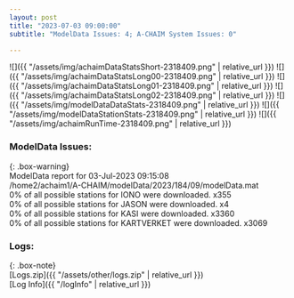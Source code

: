 ```yaml
---
layout: post
title: "2023-07-03 09:00:00"
subtitle: "ModelData Issues: 4; A-CHAIM System Issues: 0"

---
```


![]({{ "/assets/img/achaimDataStatsShort-2318409.png" | relative_url }})
![]({{ "/assets/img/achaimDataStatsLong00-2318409.png" | relative_url }})
![]({{ "/assets/img/achaimDataStatsLong01-2318409.png" | relative_url }})
![]({{ "/assets/img/achaimDataStatsLong02-2318409.png" | relative_url }})
![]({{ "/assets/img/modelDataDataStats-2318409.png" | relative_url }})
![]({{ "/assets/img/modelDataStationStats-2318409.png" | relative_url }})
![]({{ "/assets/img/achaimRunTime-2318409.png" | relative_url }})


### ModelData Issues:  
  
{: .box-warning}  
 ModelData report for 03-Jul-2023 09:15:08   
 /home2/achaim1/A-CHAIM/modelData/2023/184/09/modelData.mat   
 0% of all possible stations for IONO were downloaded. x355   
 0% of all possible stations for JASON were downloaded. x4   
 0% of all possible stations for KASI were downloaded. x3360   
 0% of all possible stations for KARTVERKET were downloaded. x3069   
  


### Logs:  
  
{: .box-note}  
[Logs.zip]({{ "/assets/other/logs.zip" | relative_url }})  
[Log Info]({{ "/logInfo" | relative_url }})  

